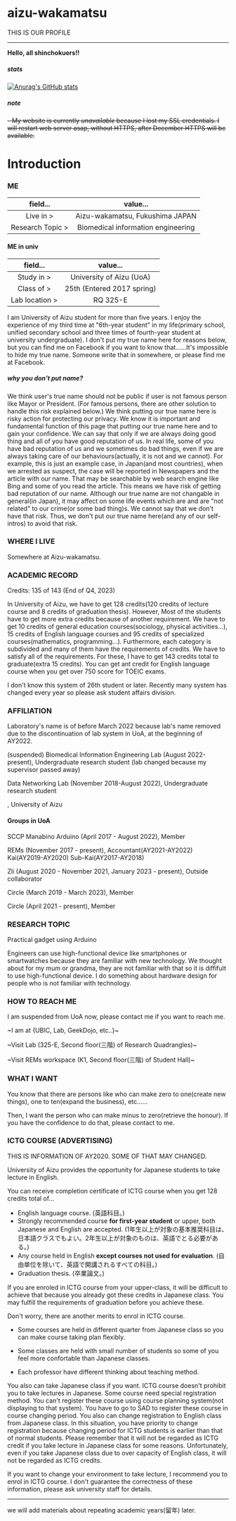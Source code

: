 # aizu-wakamatsu

THIS IS OUR PROFILE

---

**Hello, all shinchokuers!!**

##### stats
[![Anurag's GitHub stats](https://github-readme-stats.vercel.app/api?username=aizu-wakamatsu)](https://github.com/anuraghazra/github-readme-stats)

##### note

~~- My website is currently *unavailable* because I lost my SSL credentials. I will restart web server asap, without HTTPS, after December HTTPS will be available.~~


# Introduction

### ME
|field...|value...|
|:-:|:-:|
|Live in >|Aizu-wakamatsu, Fukushima JAPAN|
|Research Topic >|Biomedical information engineering|

#### ME in univ
|field...|value...|
|:-:|:-:|
|Study in >|University of Aizu (UoA)|
|Class of >|25th (Entered 2017 spring)|
|Lab location >|RQ 325-E|


I am University of Aizu student for more than five years. I enjoy the experience of my third time at "6th-year student" in my life(primary school, unified secondary school and three times of fourth-year student at university undergraduate). I don't put my true name here for reasons below, but you can find me on Facebook if you want to know that......It's impossible to hide my true name. Someone write that in somewhere, or please find me at Facebook.

##### why you don't put name?

We think user's true name should not be public if user is not famous person like Mayor or President. (For famous persons, there are other solution to handle this risk explained below.) We think putting our true name here is risky action for protecting our privacy. We know it is important and fundamental function of this page that putting our true name here and to gain your confidence. We can say that only if we are always doing good thing and all of you have good reputation of us. In real life, some of you have bad reputation of us and we sometimes do bad things, even if we are always taking care of our behaviours(actually, it is not and we cannot). For example, this is just an example case, in Japan(and most countries), when we arrested as suspect, the case will be reported in Newspapers and the article with our name. That may be searchable by web search engine like Bing and some of you read the article. This means we have risk of getting bad reputation of our name. Although our true name are not changable in general(in Japan), it may affect on some life events which are and are "not related" to our crime(or some bad thing)s. We cannot say that we don't have that risk. Thus, we don't put our true name here(and any of our self-intros) to avoid that risk.

### WHERE I LIVE
Somewhere at Aizu-wakamatsu.<!-- You can see wonderful night view of downtown from the road near my house. There is also a hidden place to see fireworks festival.-->

### ACADEMIC RECORD

Credits: 135 of 143 (End of Q4, 2023)

In University of Aizu, we have to get 128 credits(120 credits of lecture course and 8 credits of graduation thesis). However, Most of the students have to get more extra credits because of another requirement. We have to get 10 credits of general education courses(sociology, physical activities...), 15 credits of English language courses and 95 credits of specialized courses(mathematics, programming...). Furthermore, each category is subdivided and many of them have the requirements of credits. We have to satisfy all of the requirements. For these, I have to get 143 credits total to graduate(extra 15 credits). You can get ant credit for English language course when you get over 750 score for TOEIC exams.

I don't know this system of 26th student or later. Recently many system has changed every year so please ask student affairs division.

### AFFILIATION

Laboratory's name is of before March 2022 because lab's name removed due to the discontinuation of lab system in UoA, at the beginning of AY2022.

(suspended) Biomedical Information Engineering Lab (August 2022-present), Undergraduate research student (lab changed because my supervisor passed away)

Data Networking Lab (November 2018-August 2022), Undergraduate research student

, University of Aizu

#### Groups in UoA

SCCP Manabino Arduino (April 2017 - August 2022), Member

REMs (November 2017 - present), Accountant(AY2021-AY2022) Kai(AY2019-AY2020) Sub-Kai(AY2017-AY2018)

Zli (August 2020 - November 2021, January 2023 - present), Outside collaborator

Circle (March 2019 - March 2023), Member

Circle (April 2021 - present), Member

### RESEARCH TOPIC
Practical gadget using Arduino
<!--
Main purpose of this research is to reduce the cost to buy useful device. Generally, useful device made by old technology is expensive. Then, we can replace them by the device using Arduino to reduce the cost. We know that the expensive device is suitable if we require higher precision, but when we use that in ordinary life, we don't need higher precision. we want to make the device with medium performance and lower cost.
-->

Engineers can use high-functional device like smartphones or smartwatches because they are familiar with new technology. We thought about for my mum or grandma, they are not familiar with that so it is diffifult to use high-functional device. I do something about hardware design for people who is not familiar with technology.

### HOW TO REACH ME

I am suspended from UoA now, please contact me if you want to reach me.

~I am at {UBIC, Lab, GeekDojo, etc..}~

~Visit Lab (325-E, Second floor(三階) of Research Quadrangles)~

~Visit REMs workspace (K1, Second floor(三階) of Student Hall)~
<!--
|🇬🇧|🇯🇵|
|:-:|:-:|
|second floor|third floor|
|first floor|second floor|
|ground floor|first floor|
-->

### WHAT I WANT
You know that there are persons like who can make zero to one(create new things), one to ten(expand the business), etc......

Then, I want the person who can make minus to zero(retrieve the honour). If you have the confidence to do that, please contact to me.

### ICTG COURSE (ADVERTISING)
THIS IS INFORMATION OF AY2020. SOME OF THAT MAY CHANGED.

University of Aizu provides the opportunity for Japanese students to take lecture in English.

You can receive completion certificate of ICTG course when you get 128 credits total of...
- English language course. (英語科目。)
- Strongly recommended course **for first-year student** or upper, both Japanese and English are accepted. (1年生以上が対象の基本推奨科目は、日本語クラスでもよい。2年生以上が対象のものは、英語でとる必要がある。)
- Any course held in English **except courses not used for evaluation**. (自由単位を除いて、英語で開講されるすべての科目。)
- Graduation thesis. (卒業論文。)

If you are enroled in ICTG course from your upper-class, it will be difficult to achieve that because you already got these credits in Japanese class. You may fulfill the requirements of graduation before you achieve these.

Don't worry, there are another merits to enrol in ICTG course.

- Some courses are held in different quarter from Japanese class so you can make course taking plan flexibly.

- Some classes are held with small number of students so some of you feel more confortable than Japanese classes.

- Each professor have different thinking about teaching method.

You also can take Japanese class if you want. ICTG course doesn't prohibit you to take lectures in Japanese. Some course need special registration method. You can't register these course using course planning system(not displaying to that system). You have to go to SAD to register these course in course changing period. You also can change registration to English class from Japanese class. In this situation, you have priority to change registration because changing period for ICTG students is earlier than that of normal students. Please remember that it will not be regarded as ICTG credit if you take lecture in Japanese class for some reasons. Unfortunately, even if you take Japanese class due to over capacity of English class, it will not be regarded as ICTG credits.

If you want to change your environment to take lecture, I recommend you to enrol in ICTG course. I don't guarantee the correctness of these information, please ask university staff for details.
<!--
***DUE TO CORONAVIRUS-DISASTER, IT IS DIFFICULT TO TAKE THE COURSE IN ICTG COURSE. CAPACITY OF LECTURE ROOM IS REDUCED AND THEY GIVE PRIORITY TO STUDENTS TAKING THEIR OWN CLASS, REGISTRATION WILL CHANGE TO JAPANESE CLASS OR CANCELLED!***
-->
---

we will add materials about repeating academic years(留年) later.
